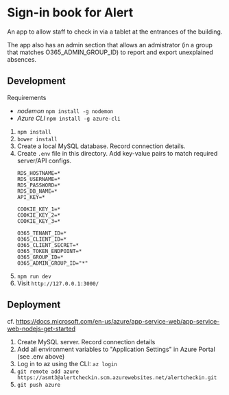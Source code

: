 # Sign-in book for Alert
An app to allow staff to check in via a tablet at the entrances of the building.

The app also has an admin section that allows an admistrator (in a group that matches O365_ADMIN_GROUP_ID) to report and export unexplained absences.

## Development

Requirements
- *nodemon* `npm install -g nodemon`
- *Azure CLI* `npm install -g azure-cli`


1. `npm install`
2. `bower install`
3. Create a local MySQL database. Record connection details.
4. Create `.env` file in this directory. Add key-value pairs to match required server/API configs.
	```
	RDS_HOSTNAME=*
	RDS_USERNAME=*
	RDS_PASSWORD=*
	RDS_DB_NAME=*
	API_KEY=*

	COOKIE_KEY_1=*
	COOKIE_KEY_2=*
	COOKIE_KEY_3=*

	O365_TENANT_ID=*
	O365_CLIENT_ID=*
	O365_CLIENT_SECRET=*
	O365_TOKEN_ENDPOINT=*
	O365_GROUP_ID=*
	O365_ADMIN_GROUP_ID="*"
	```
5. `npm run dev`
6. Visit `http://127.0.0.1:3000/`


## Deployment
cf. https://docs.microsoft.com/en-us/azure/app-service-web/app-service-web-nodejs-get-started
1. Create MySQL server. Record connection details
2. Add all environment variables to "Application Settings" in Azure Portal (see .env above)
3. Log in to az using the CLI: `az login`
4. `git remote add azure https://asmt3@alertcheckin.scm.azurewebsites.net/alertcheckin.git`
5. `git push azure`

